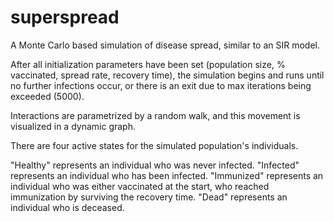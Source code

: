# superspread
A Monte Carlo based simulation of disease spread, similar to an SIR model.

After all initialization parameters have been set (population size, % vaccinated, spread rate, recovery time), the simulation begins and runs until no further infections occur, or there is an exit due to max iterations being exceeded (5000). 

Interactions are parametrized by a random walk, and this movement is visualized in a dynamic graph. 

There are four active states for the simulated population's individuals. 

"Healthy" represents an individual who was never infected. 
"Infected" represents an individual who has been infected.
"Immunized" represents an individual who was either vaccinated at the start, who reached immunization by surviving the recovery time. 
"Dead" represents an individual who is deceased. 

